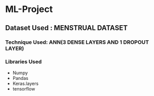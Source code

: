 # ML-Project
## Dataset Used : MENSTRUAL DATASET 
### Technique Used:  ANN(3 DENSE LAYERS AND 1 DROPOUT LAYER)
### Libraries Used 
  - Numpy
  - Pandas
  - Keras.layers
  - tensorflow
